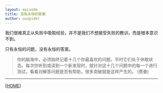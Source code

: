 ```yaml
---
layout: episode
title: 没有永恒的答案
author: uuspider
---
```

我们很难真正从失败中吸取经验，并不是我们不想接受失败的教训，而是根本意识不到。

只有永恒的问题，没有永恒的答案。

> 你的脑海中，必须始终记着十几个你最喜欢的问题，平时它们处于休眠状态。每次你听到或读到一个新发现时，就针对这十几个问题中的每一个进行测试，看看对解答问题是否有帮助，很多突破就是这样产生的。 (费曼)


***

[[HOME][episode]]

[episode]:http://about.uuspider.com/2019/06/02/episodeindex.html
